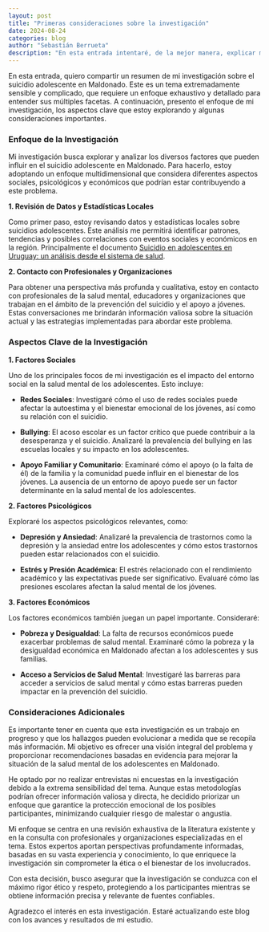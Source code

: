 ```yaml
---
layout: post
title: "Primeras consideraciones sobre la investigación"
date: 2024-08-24
categories: blog
author: "Sebastián Berrueta"
description: "En esta entrada intentaré, de la mejor manera, explicar mi enfoque en la investigación, proporcionar un vistazo general a la misma y algunas consideraciones a tener en cuenta."
---
```


En esta entrada, quiero compartir un resumen de mi investigación sobre el suicidio adolescente en Maldonado. Este es un tema extremadamente sensible y complicado, que requiere un enfoque exhaustivo y detallado para entender sus múltiples facetas. A continuación, presento el enfoque de mi investigación, los aspectos clave que estoy explorando y algunas consideraciones importantes.

### Enfoque de la Investigación

Mi investigación busca explorar y analizar los diversos factores que pueden influir en el suicidio adolescente en Maldonado. Para hacerlo, estoy adoptando un enfoque multidimensional que considera diferentes aspectos sociales, psicológicos y económicos que podrían estar contribuyendo a este problema.

**1. Revisión de Datos y Estadísticas Locales**

Como primer paso, estoy revisando datos y estadísticas locales sobre suicidios adolescentes. Este análisis me permitirá identificar patrones, tendencias y posibles correlaciones con eventos sociales y económicos en la región. Principalmente el documento <a href="https://www.gub.uy/ministerio-salud-publica/sites/ministerio-salud-publica/files/documentos/publicaciones/Suicidio%20en%20adolescentes%20en%20Uruguay%20-%20un%20an%C3%A1lisis%20desde%20el%20sistema%20de%20salud.pdf" target="_blank">Suicidio en adolescentes en Uruguay: un análisis desde el sistema de salud</a>.

**2. Contacto con Profesionales y Organizaciones**

Para obtener una perspectiva más profunda y cualitativa, estoy en contacto con profesionales de la salud mental, educadores y organizaciones que trabajan en el ámbito de la prevención del suicidio y el apoyo a jóvenes. Estas conversaciones me brindarán información valiosa sobre la situación actual y las estrategias implementadas para abordar este problema.

### Aspectos Clave de la Investigación

**1. Factores Sociales**

Uno de los principales focos de mi investigación es el impacto del entorno social en la salud mental de los adolescentes. Esto incluye:

- **Redes Sociales**: Investigaré cómo el uso de redes sociales puede afectar la autoestima y el bienestar emocional de los jóvenes, así como su relación con el suicidio.

- **Bullying**: El acoso escolar es un factor crítico que puede contribuir a la desesperanza y el suicidio. Analizaré la prevalencia del bullying en las escuelas locales y su impacto en los adolescentes.

- **Apoyo Familiar y Comunitario**: Examinaré cómo el apoyo (o la falta de él) de la familia y la comunidad puede influir en el bienestar de los jóvenes. La ausencia de un entorno de apoyo puede ser un factor determinante en la salud mental de los adolescentes.

**2. Factores Psicológicos**

Exploraré los aspectos psicológicos relevantes, como:

- **Depresión y Ansiedad**: Analizaré la prevalencia de trastornos como la depresión y la ansiedad entre los adolescentes y cómo estos trastornos pueden estar relacionados con el suicidio.

- **Estrés y Presión Académica**: El estrés relacionado con el rendimiento académico y las expectativas puede ser significativo. Evaluaré cómo las presiones escolares afectan la salud mental de los jóvenes.

**3. Factores Económicos**

Los factores económicos también juegan un papel importante. Consideraré:

- **Pobreza y Desigualdad**: La falta de recursos económicos puede exacerbar problemas de salud mental. Examinaré cómo la pobreza y la desigualdad económica en Maldonado afectan a los adolescentes y sus familias.

- **Acceso a Servicios de Salud Mental**: Investigaré las barreras para acceder a servicios de salud mental y cómo estas barreras pueden impactar en la prevención del suicidio.

### Consideraciones Adicionales

Es importante tener en cuenta que esta investigación es un trabajo en progreso y que los hallazgos pueden evolucionar a medida que se recopila más información. Mi objetivo es ofrecer una visión integral del problema y proporcionar recomendaciones basadas en evidencia para mejorar la situación de la salud mental de los adolescentes en Maldonado.

He optado por no realizar entrevistas ni encuestas en la investigación debido a la extrema sensibilidad del tema. Aunque estas metodologías podrían ofrecer información valiosa y directa, he decidido priorizar un enfoque que garantice la protección emocional de los posibles participantes, minimizando cualquier riesgo de malestar o angustia.

Mi enfoque se centra en una revisión exhaustiva de la literatura existente y en la consulta con profesionales y organizaciones especializadas en el tema. Estos expertos aportan perspectivas profundamente informadas, basadas en su vasta experiencia y conocimiento, lo que enriquece la investigación sin comprometer la ética o el bienestar de los involucrados.

Con esta decisión, busco asegurar que la investigación se conduzca con el máximo rigor ético y respeto, protegiendo a los participantes mientras se obtiene información precisa y relevante de fuentes confiables.

Agradezco el interés en esta investigación. Estaré actualizando este blog con los avances y resultados de mi estudio.
